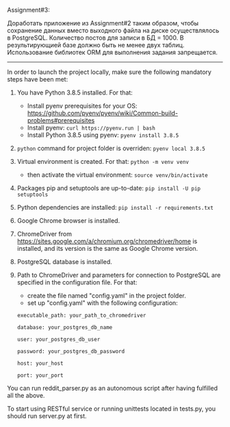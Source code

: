 Assignment#3:

Доработать приложение из Assignment#2 таким образом, чтобы сохранение данных вместо выходного файла на диске
осуществлялось в PostgreSQL. Количество постов для записи в БД = 1000.
В результирующией базе должно быть не менее двух таблиц.
Использование библиотек ORM для выполнения задания запрещается.

_____________________________________________________________________________________________


In order to launch the project locally, make sure the following mandatory steps have been met:
1. You have Python 3.8.5 installed. For that:
    * Install pyenv prerequisites for your OS:
      https://github.com/pyenv/pyenv/wiki/Common-build-problems#prerequisites
    * Install pyenv: `curl https://pyenv.run | bash`
    * Install Python 3.8.5 using pyenv: `pyenv install 3.8.5`
2. `python` command for project folder is overriden:
   `pyenv local 3.8.5`
3. Virtual environment is created. For that:
   `python -m venv venv`
   - then activate the virtual environment:
   `source venv/bin/activate`
4. Packages pip and setuptools are up-to-date:
   `pip install -U pip setuptools`
5. Python dependencies are installed:
   `pip install -r requirements.txt`
6. Google Chrome browser is installed.
7. ChromeDriver from https://sites.google.com/a/chromium.org/chromedriver/home is installed, and its version is the same as Google Chrome version.
8. PostgreSQL database is installed.
9. Path to ChromeDriver and parameters for connection to PostgreSQL are specified in the configuration file. For that:
   - create the file named "config.yaml" in the project folder.
   - set up "config.yaml" with the following configuration:
   
   `executable_path: your_path_to_chromedriver`
   
   `database: your_postgres_db_name`
   
   `user: your_postgres_db_user`
   
   `password: your_postgres_db_password`
   
   `host: your_host`
   
   `port: your_port`

You can run reddit_parser.py as an autonomous script after having fulfilled all the above.

To start using RESTful service or running unittests located in tests.py, you should run server.py at first.
